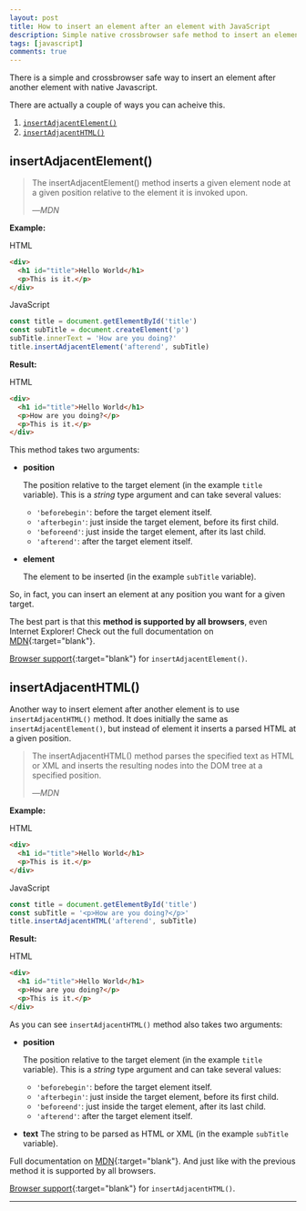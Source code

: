 ```yaml
---
layout: post
title: How to insert an element after an element with JavaScript
description: Simple native crossbrowser safe method to insert an element after an element with JavaScript
tags: [javascript]
comments: true
---
```


There is a simple and crossbrowser safe way to insert an element after another element with native Javascript.

There are actually a couple of ways you can acheive this.

1. [`insertAdjacentElement()`](#insertadjacentelement)
2. [`insertAdjacentHTML()`](#insertadjacenthtml)

## insertAdjacentElement()

> The insertAdjacentElement() method inserts a given element node at a given position relative to the element it is invoked upon.
>
> &mdash;<cite>MDN</cite>

**Example:**	

HTML
```html
<div>
  <h1 id="title">Hello World</h1>
  <p>This is it.</p>
</div>
```

JavaScript
```javascript
const title = document.getElementById('title')
const subTitle = document.createElement('p')
subTitle.innerText = 'How are you doing?'
title.insertAdjacentElement('afterend', subTitle)
```

**Result:**

HTML
```html
<div>
  <h1 id="title">Hello World</h1>
  <p>How are you doing?</p>
  <p>This is it.</p>
</div>
```

This method takes two arguments:
* **position**

	The position relative to the target element (in the example `title` variable). This is a *string* type argument and can take several values:

	* `'beforebegin'`: before the target element itself.
	* `'afterbegin'`: just inside the target element, before its first child.
	* `'beforeend'`: just inside the target element, after its last child.
	* `'afterend'`: after the target element itself.


* **element**

	The element to be inserted (in the example `subTitle` variable). 

So, in fact, you can insert an element at any position you want for a given target.

The best part is that this **method is supported by all browsers**, even Internet Explorer! Check out the full documentation on [MDN](https://developer.mozilla.org/en-US/docs/Web/API/Element/insertAdjacentElement){:target="blank"}.

[Browser support](https://caniuse.com/#search=insertAdjacentElement()){:target="blank"} for `insertAdjacentElement()`.

## insertAdjacentHTML()
Another way to insert element after another element is to use `insertAdjacentHTML()` method.
It does initially the same as `insertAdjacentElement()`, but instead of element it inserts a parsed HTML at a given position.

> The insertAdjacentHTML() method parses the specified text as HTML or XML and inserts the resulting nodes into the DOM tree at a specified position.
>
> &mdash;<cite>MDN</cite>

**Example:**	

HTML
```html
<div>
  <h1 id="title">Hello World</h1>
  <p>This is it.</p>
</div>
```

JavaScript
```javascript
const title = document.getElementById('title')
const subTitle = '<p>How are you doing?</p>'
title.insertAdjacentHTML('afterend', subTitle)
```

**Result:**

HTML
```html
<div>
  <h1 id="title">Hello World</h1>
  <p>How are you doing?</p>
  <p>This is it.</p>
</div>
```

As you can see `insertAdjacentHTML()` method also takes two arguments:
* **position**

	The position relative to the target element (in the example `title` variable). This is a *string* type argument and can take several values:

	* `'beforebegin'`: before the target element itself.
	* `'afterbegin'`: just inside the target element, before its first child.
	* `'beforeend'`: just inside the target element, after its last child.
	* `'afterend'`: after the target element itself.

* **text**
	The string to be parsed as HTML or XML (in the example `subTitle` variable).

Full documentation on [MDN](https://developer.mozilla.org/en-US/docs/Web/API/Element/insertAdjacentHTML){:target="blank"}. And just like with the previous method it is supported by all browsers.

[Browser support](https://caniuse.com/#search=insertAdjacentHTML()){:target="blank"} for `insertAdjacentHTML()`.

---

